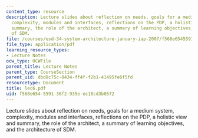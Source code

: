 ```yaml
---
content_type: resource
description: Lecture slides about reflection on needs, goals for a medium system,
  complexity, modules and interfaces, reflections on the PDP, a holistic view and
  summary, the role of the architect, a summary of learning objectives, and the architecture
  of SDM.
file: /courses/esd-34-system-architecture-january-iap-2007/f568e654559136f2935eec18cd3b0572_lec6.pdf
file_type: application/pdf
learning_resource_types:
- Lecture Notes
ocw_type: OCWFile
parent_title: Lecture Notes
parent_type: CourseSection
parent_uid: dbd8c75c-0434-ff4f-f2b1-41495fe6f5fd
resourcetype: Document
title: lec6.pdf
uid: f568e654-5591-36f2-935e-ec18cd3b0572
---
```

Lecture slides about reflection on needs, goals for a medium system, complexity, modules and interfaces, reflections on the PDP, a holistic view and summary, the role of the architect, a summary of learning objectives, and the architecture of SDM.

